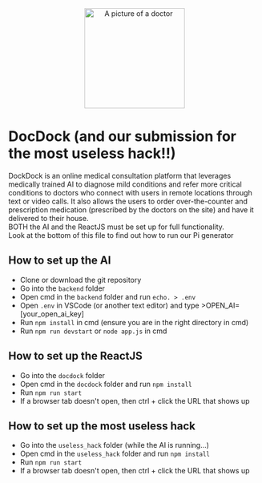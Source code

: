 <div align="center"><img src="https://attic.sh/vftg4nf4jbxgr35osmlbi6rh1ntx" alt="A picture of a doctor" width="200"/></div>

# DocDock (and our submission for the most useless hack!!)
DockDock is an online medical consultation platform that leverages medically trained AI to diagnose mild conditions and refer more critical conditions to doctors who connect with users in remote locations through text or video calls.
It also allows the users to order over-the-counter and prescription medication (prescribed by the doctors on the site) and have it delivered to their house.  
BOTH the AI and the ReactJS must be set up for full functionality.  
Look at the bottom of this file to find out how to run our Pi generator

## How to set up the AI 
- Clone or download the git repository
- Go into the `backend` folder
- Open cmd in the `backend` folder and run `echo. > .env`
- Open `.env` in VSCode (or another text editor) and type >OPEN_AI=[your_open_ai_key]
- Run `npm install` in cmd (ensure you are in the right directory in cmd)
- Run `npm run devstart` or `node app.js` in cmd
## How to set up the ReactJS
- Go into the `docdock` folder
- Open cmd in the `docdock` folder and run `npm install`
- Run `npm run start`
- If a browser tab doesn't open, then ctrl + click the URL that shows up
## How to set up the most useless hack
- Go into the `useless_hack` folder (while the AI is running...)
- Open cmd in the `useless_hack` folder and run `npm install`
- Run `npm run start`
- If a browser tab doesn't open, then ctrl + click the URL that shows up
